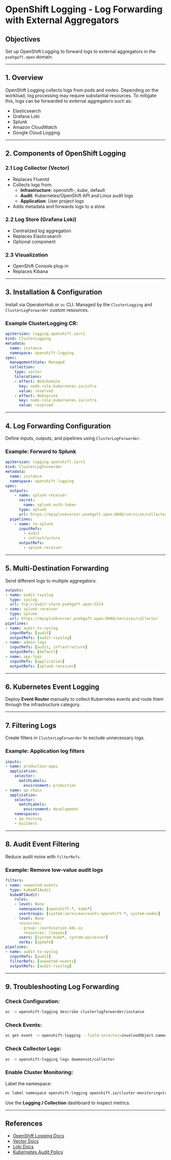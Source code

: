 
# OpenShift Logging - Log Forwarding with External Aggregators

## Objectives

Set up OpenShift Logging to forward logs to external aggregators in the `psehgaft.open` domain.

---

## 1. Overview

OpenShift Logging collects logs from pods and nodes. Depending on the workload, log processing may require substantial resources. To mitigate this, logs can be forwarded to external aggregators such as:

- Elasticsearch
- Grafana Loki
- Splunk
- Amazon CloudWatch
- Google Cloud Logging

---

## 2. Components of OpenShift Logging

### 2.1 Log Collector (Vector)

- Replaces Fluentd
- Collects logs from:
  - **Infrastructure**: openshift-*, kube*, default
  - **Audit**: Kubernetes/OpenShift API and Linux audit logs
  - **Application**: User project logs
- Adds metadata and forwards logs to a store

### 2.2 Log Store (Grafana Loki)

- Centralized log aggregation
- Replaces Elasticsearch
- Optional component

### 2.3 Visualization

- OpenShift Console plug-in
- Replaces Kibana

---

## 3. Installation & Configuration

Install via OperatorHub or `oc` CLI. Managed by the `ClusterLogging` and `ClusterLogForwarder` custom resources.

### Example ClusterLogging CR:

```yaml
apiVersion: logging.openshift.io/v1
kind: ClusterLogging
metadata:
  name: instance
  namespace: openshift-logging
spec:
  managementState: Managed
  collection:
    type: vector
    tolerations:
    - effect: NoSchedule
      key: node-role.kubernetes.io/infra
      value: reserved
    - effect: NoExecute
      key: node-role.kubernetes.io/infra
      value: reserved
```

---

## 4. Log Forwarding Configuration

Define inputs, outputs, and pipelines using `ClusterLogForwarder`.

### Example: Forward to Splunk

```yaml
apiVersion: logging.openshift.io/v1
kind: ClusterLogForwarder
metadata:
  name: instance
  namespace: openshift-logging
spec:
  outputs:
    - name: splunk-receiver
      secret:
        name: splunk-auth-token
      type: splunk
      url: https://mysplunkserver.psehgaft.open:8088/services/collector
  pipelines:
    - name: to-splunk
      inputRefs:
        - audit
        - infrastructure
      outputRefs:
        - splunk-receiver
```

---

## 5. Multi-Destination Forwarding

Send different logs to multiple aggregators:

```yaml
outputs:
- name: audit-rsyslog
  type: syslog
  url: tcp://audit-store.psehgaft.open:5514
- name: splunk-receiver
  type: splunk
  url: https://mysplunkserver.psehgaft.open:8088/services/collector
pipelines:
- name: audit-to-syslog
  inputRefs: [audit]
  outputRefs: [audit-rsyslog]
- name: admin-logs
  inputRefs: [audit, infrastructure]
  outputRefs: [default]
- name: app-logs
  inputRefs: [application]
  outputRefs: [splunk-receiver]
```

---

## 6. Kubernetes Event Logging

Deploy **Event Router** manually to collect Kubernetes events and route them through the infrastructure category.

---

## 7. Filtering Logs

Create filters in `ClusterLogForwarder` to exclude unnecessary logs.

### Example: Application log filters

```yaml
inputs:
- name: production-apps
  application:
    selector:
      matchLabels:
        environment: production
- name: qa-chain
  application:
    selector:
      matchLabels:
        environment: development
    namespaces:
    - qa-testing
    - builders
```

---

## 8. Audit Event Filtering

Reduce audit noise with `filterRefs`.

### Example: Remove low-value audit logs

```yaml
filters:
- name: unwanted-events
  type: kubeAPIAudit
  kubeAPIAudit:
    rules:
    - level: None
      namespaces: [openshift-*, kube*]
      userGroups: [system:serviceaccounts:openshift-*, system:nodes]
    - level: None
      resources:
      - group: coordination.k8s.io
        resources: [leases]
      users: [system:kube*, system:apiserver]
      verbs: [update]
pipelines:
- name: audit-to-syslog
  inputRefs: [audit]
  filterRefs: [unwanted-events]
  outputRefs: [audit-rsyslog]
```

---

## 9. Troubleshooting Log Forwarding

### Check Configuration:

```bash
oc -n openshift-logging describe clusterlogforwarder/instance
```

### Check Events:

```bash
oc get event -n openshift-logging --field-selector=involvedObject.name=instance
```

### Check Collector Logs:

```bash
oc -n openshift-logging logs daemonset/collector
```

### Enable Cluster Monitoring:

Label the namespace:

```bash
oc label namespace openshift-logging openshift.io/cluster-monitoring=true
```

Use the **Logging / Collection** dashboard to inspect metrics.

---

## References

- [OpenShift Logging Docs](https://docs.openshift.com/container-platform/latest/logging/)
- [Vector Docs](https://vector.dev/docs/)
- [Loki Docs](https://grafana.com/docs/loki/)
- [Kubernetes Audit Policy](https://kubernetes.io/docs/tasks/debug/debug-cluster/audit/)
